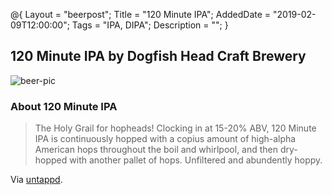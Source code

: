 @{ 
 Layout = "beerpost"; 
 Title = "120 Minute IPA"; 
 AddedDate = "2019-02-09T12:00:00"; 
 Tags = "IPA, DIPA"; 
 Description = ""; 
 } 
 

## 120 Minute IPA by Dogfish Head Craft Brewery

![beer-pic]

### About 120 Minute IPA

> The Holy Grail for hopheads! Clocking in at 15-20% ABV, 120 Minute IPA is continuously hopped with a copius amount of high-alpha American hops throughout the boil and whirlpool, and then dry-hopped with another pallet of hops. Unfiltered and abundently hoppy.

Via [untappd][untappd-url].

[untappd-url]: <https://untappd.com/b/dogfish-head-craft-brewery-120-minute-ipa/3950>
[beer-pic]: https://jasonpowley.com/assets/img/2019-02-09-120-minute-ipa.jpeg "120 Minute IPA by Dogfish Head Craft Brewery"
